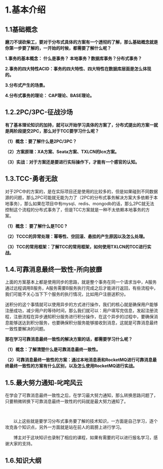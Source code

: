 # 1.基本介绍

## 1.1**基础概念**

**磨刀不误砍柴工，要对于分布式具体的方案有一个透彻的了解，那么基础概念就是你第一步要了解的，一开始的时候，都需要了解什么呢？**

**1.事务的基本概念： 什么是事务？ 本地事务？数据库事务？分布式事务？**

**2.事务的四大特性ACID：事务的四大特性、四大特性在数据库层面是怎么体现的。**

**3.分布式产生的场景。**

**4.分布式事务的理论： CAP理论、BASE理论。**

## 1.2.**2PC/3PC-征战沙场**

**有了基本理论知识的加持，就可以开始学习具体的方案了，分布式提出的方案一就是两阶段提交2PC，那么对于TCC要学习什么呢？**

**（1）概念：要了解什么是2PC/3PC？**

**（2）方案原理：XA方案、Seata方案、TXLCN的lcn方案。**

**（3）实战：对于方案还是要进行实际操作下，才能有一个感官的认知。**

## 1.3.**TCC-勇者无敌**

对于2PC中的方案的，是在实际项目还是使用的比较多的，但是如果碰到不同数据源的问题，那么2PC可能就无能为力了（2PC的分布式事务解决方案大多依赖于本地事务），那么如果在项目中有mysql、redis、mongodb的话，那么2PC就无法控制这个流程的分布式事务了，但是TCC方案就是一种不太依赖本地事务的方案。

**（1）概念： 要了解什么是TCC ?**

**（2）TCCC的异常处理：幂等性、空回滚、悬挂的产生原因以及怎么处理。**

**（3）TCC的常用框架：了解TCC的常用框架，如何使用TXLCN的TCC进行实战。**

## 1.4.**可靠消息最终一致性-所向披靡**

上面的方案基本上都是使用同步的思路，就是整个事务在同一个请求当中，A服务通过远程调用B服务，A服务需要B服务执行完成之后才能进行返回，有些流程中，我们可能不关心当下下个服务的执行情况，比如用户注册送积分。

送积分的这个事情就可以使用异步的方式进行操作，我们的核心就是确保用户能够注册成功，减少用户的等待时间，那么我们就可以：用户填写完信息，发起注册流程，注册流程在异步通知积分服务进行积分操作，在这个异步的过程中，要确保消息能够送达到积分服务，也要确保积分服务能够接收到消息，这就是可靠消息最终一致性要解决的问题。

**那在学习可靠消息最终一致性的解决方案的话，都需要学习什么呢？**

**（1）概念：了解清楚什么是可靠消息最终一致性。**

**（2）可靠消息最终一致性的方案：通过本地消息表和RocketMQ进行可靠消息最终最终一致性的方案有什么区别，以及怎么使用RocketMQ进行实战。**

## 1.5.**最大努力通知-叱咤风云**

在学会了可靠消息最终一致性之后，在学习最大努力通知，那么转换思路问题了，只要稍微转换下可靠消息最终一致性的代码就是最大努力通知了。



 



       以上这些就是要学习分布式事务要了解的技术知识，一方面是自己学习，逐个攻克各个知识点，另外一方面就是站在前人的肩膀上进行学习。



       博主对于这块知识也录制了相应的课程，如果有需要的可以进行报名学习，感谢大家的支持。



## 1.6.知识大纲






